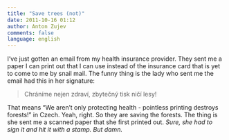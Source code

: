 ```yaml
---
title: "Save trees (not)"
date: 2011-10-16 01:12
author: Anton Zujev
comments: false
language: english
---
```


I’ve just gotten an email from my health insurance provider. They sent me a paper I can print out that I can use instead of the insurance card that is yet to come to me by snail mail. The funny thing is the lady who sent me the email had this in her signature:

> Chráníme nejen zdraví, zbytečný tisk ničí lesy!

That means “We aren’t only protecting health - pointless printing destroys forests!” in Czech. Yeah, right. So they are saving the forests. The thing is she sent me a scanned paper that she first printed out. *Sure, she had to sign it and hit it with a stamp. But damn.*